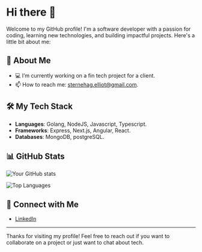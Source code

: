 # Hi there 👋

Welcome to my GitHub profile! I'm a software developer with a passion for coding, learning new technologies, and building impactful projects. Here's a little bit about me:

## 🌟 About Me

- 💻 I’m currently working on a fin tech project for a client.
- 📫 How to reach me: sternehag.elliot@gmail.com.

## 🛠️ My Tech Stack

- **Languages**: Golang, NodeJS, Javascript, Typescript.
- **Frameworks**: Express, Next.js, Angular, React.
- **Databases**: MongoDB, postgreSQL.

## 📊 GitHub Stats

![Your GitHub stats](https://github-readme-stats.vercel.app/api?username=alg3n&show_icons=true&theme=dracula)

![Top Languages](https://github-readme-stats.vercel.app/api/top-langs/?username=alg3n&layout=compact&theme=dracula)

## 🤝 Connect with Me

- [LinkedIn](https://www.linkedin.com/in/elliot-sternehag-99b596217/)

---

Thanks for visiting my profile! Feel free to reach out if you want to collaborate on a project or just want to chat about tech.

